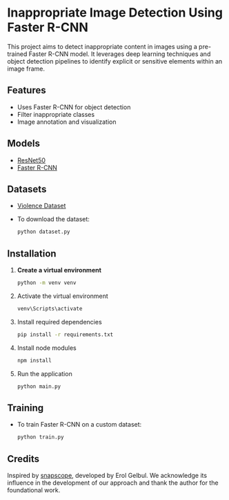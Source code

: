 # Inappropriate Image Detection Using Faster R-CNN

This project aims to detect inappropriate content in images using a pre-trained Faster R-CNN model. It leverages deep learning techniques and object detection pipelines to identify explicit or sensitive elements within an image frame.

## Features

- Uses Faster R-CNN for object detection
- Filter inappropriate classes
- Image annotation and visualization

## Models
- [ResNet50](https://github.com/tensorflow/models/blob/master/research/object_detection/configs/tf2/faster_rcnn_resnet50_v1_800x1333_coco17_gpu-8.config?fbclid=IwY2xjawK42MRleHRuA2FlbQIxMQABHlxnvp0hbHGu3sVw1fxfU8CEt6Vi89VKTLk8g-PFRmYqrDruKtNJjuTRby6B_aem_D9Z88sdQUl9KzVXh50sWpA)
- [Faster R-CNN](https://arxiv.org/abs/1506.01497)

## Datasets
- [Violence Dataset](https://universe.roboflow.com/securityviolence/violence-detection-p4qev/dataset/4)

* To download the dataset:
    ```bash
    python dataset.py
## Installation

1. **Create a virtual environment**
   ```bash
   python -m venv venv
2. Activate the virtual environment
    ```bash
    venv\Scripts\activate
3. Install required dependencies
    ```bash
    pip install -r requirements.txt
4. Install node modules
    ```bash
    npm install
4. Run the application
    ```bash
    python main.py
## Training
* To train Faster R-CNN on a custom dataset:
    ```bash
    python train.py

## Credits
Inspired by [snapscope](https://github.com/ErolGelbul/snapscope), developed by Erol Gelbul. We acknowledge its influence in the development of our approach and thank the author for the foundational work.
